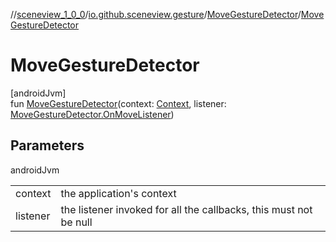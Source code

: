 //[sceneview_1_0_0](../../../index.md)/[io.github.sceneview.gesture](../index.md)/[MoveGestureDetector](index.md)/[MoveGestureDetector](-move-gesture-detector.md)

# MoveGestureDetector

[androidJvm]\
fun [MoveGestureDetector](-move-gesture-detector.md)(context: [Context](https://developer.android.com/reference/kotlin/android/content/Context.html), listener: [MoveGestureDetector.OnMoveListener](-on-move-listener/index.md))

## Parameters

androidJvm

| | |
|---|---|
| context | the application's context |
| listener | the listener invoked for all the callbacks, this must not be null |
